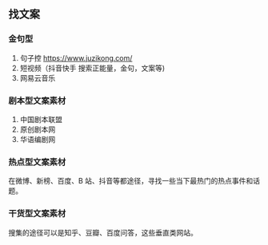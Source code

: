 ## 找文案

### 金句型
1. 句子控 https://www.juzikong.com/
2. 短视频（抖音快手  搜索正能量，金句，文案等)
3. 网易云音乐
### 剧本型文案素材

1. 中国剧本联盟
2. 原创剧本网
3. 华语编剧网

### 热点型文案素材
在微博、新榜、百度、B 站、抖音等都途径，寻找一些当下最热门的热点事件和话题。

### 干货型文案素材

搜集的途径可以是知乎、豆瓣、百度问答，这些垂直类网站。